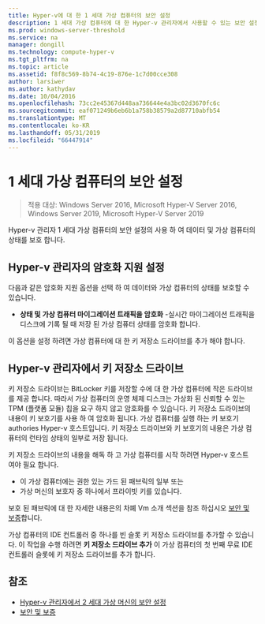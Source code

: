```yaml
---
title: Hyper-v에 대 한 1 세대 가상 컴퓨터의 보안 설정
description: 1 세대 가상 컴퓨터에 대 한 Hyper-v 관리자에서 사용할 수 있는 보안 설정을 설명합니다.
ms.prod: windows-server-threshold
ms.service: na
manager: dongill
ms.technology: compute-hyper-v
ms.tgt_pltfrm: na
ms.topic: article
ms.assetid: f8f8c569-8b74-4c19-876e-1c7d00cce308
author: larsiwer
ms.author: kathydav
ms.date: 10/04/2016
ms.openlocfilehash: 73cc2e45367d448aa736644e4a3bc02d3670fc6c
ms.sourcegitcommit: eaf071249b6eb6b1a758b38579a2d87710abfb54
ms.translationtype: MT
ms.contentlocale: ko-KR
ms.lasthandoff: 05/31/2019
ms.locfileid: "66447914"
---
```

# <a name="generation-1-virtual-machine-security-settings"></a>1 세대 가상 컴퓨터의 보안 설정

>적용 대상: Windows Server 2016, Microsoft Hyper-V Server 2016, Windows Server 2019, Microsoft Hyper-V Server 2019

Hyper-v 관리자 1 세대 가상 컴퓨터의 보안 설정의 사용 하 여 데이터 및 가상 컴퓨터의 상태를 보호 합니다.

## <a name="encryption-support-settings-in-hyper-v-manager"></a>Hyper-v 관리자의 암호화 지원 설정

다음과 같은 암호화 지원 옵션을 선택 하 여 데이터와 가상 컴퓨터의 상태를 보호할 수 있습니다.

- **상태 및 가상 컴퓨터 마이그레이션 트래픽을 암호화** -실시간 마이그레이션 트래픽을 디스크에 기록 될 때 저장 된 가상 컴퓨터 상태를 암호화 합니다.

이 옵션을 설정 하려면 가상 컴퓨터에 대 한 키 저장소 드라이브를 추가 해야 합니다.

## <a name="key-storage-drive-in-hyper-v-manager"></a>Hyper-v 관리자에서 키 저장소 드라이브

키 저장소 드라이브는 BitLocker 키를 저장할 수에 대 한 가상 컴퓨터에 작은 드라이브를 제공 합니다. 따라서 가상 컴퓨터의 운영 체제 디스크는 가상화 된 신뢰할 수 있는 TPM (플랫폼 모듈) 칩을 요구 하지 않고 암호화를 수 있습니다. 키 저장소 드라이브의 내용이 키 보호기를 사용 하 여 암호화 됩니다. 가상 컴퓨터를 실행 하는 키 보호기 authories Hyper-v 호스트입니다. 키 저장소 드라이브와 키 보호기의 내용은 가상 컴퓨터의 런타임 상태의 일부로 저장 됩니다.

키 저장소 드라이브의 내용을 해독 하 고 가상 컴퓨터를 시작 하려면 Hyper-v 호스트 여야 필요 합니다.

- 이 가상 컴퓨터에는 권한 있는 가드 된 패브릭의 일부 또는
- 가상 머신의 보호자 중 하나에서 프라이빗 키를 있습니다.

보호 된 패브릭에 대 한 자세한 내용은의 차폐 Vm 소개 섹션을 참조 하십시오 [보안 및 보증](../../../security/Security-and-Assurance.md)합니다.

가상 컴퓨터의 IDE 컨트롤러 중 하나를 빈 슬롯 키 저장소 드라이브를 추가할 수 있습니다. 이 작업을 수행 하려면 **키 저장소 드라이브 추가** 이 가상 컴퓨터의 첫 번째 무료 IDE 컨트롤러 슬롯에 키 저장소 드라이브를 추가 합니다.

## <a name="see-also"></a>참조

- [Hyper-v 관리자에서 2 세대 가상 머신의 보안 설정](Generation-2-virtual-machine-security-settings-for-hyper-v.md)
- [보안 및 보증](../../../security/Security-and-Assurance.md)